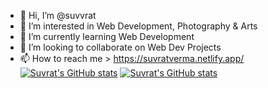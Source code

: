 - 👋 Hi, I’m @suvvrat
- 👀 I’m interested in Web Development, Photography & Arts
- 🌱 I’m currently learning  Web Development 
- 💞️ I’m looking to collaborate on Web Dev Projects
- 📫 How to reach me > https://suvratverma.netlify.app/
[![Suvrat's GitHub stats](https://github-readme-stats.vercel.app/api?username=suvvrat&show_icons=true&theme=midnight-purple)](https://github.com/anuraghazra/github-readme-stats)
[![Suvrat's GitHub stats](https://github-readme-stats.vercel.app/api/top-langs?username=suvvrat&show_icons=true&theme=midnight-purple)](https://github.com/anuraghazra/github-readme-stats)


